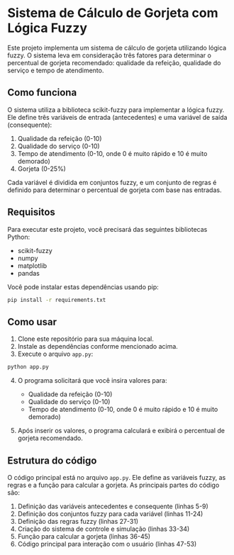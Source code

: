 # Sistema de Cálculo de Gorjeta com Lógica Fuzzy

Este projeto implementa um sistema de cálculo de gorjeta utilizando lógica fuzzy. O sistema leva em consideração três fatores para determinar o percentual de gorjeta recomendado: qualidade da refeição, qualidade do serviço e tempo de atendimento.

## Como funciona

O sistema utiliza a biblioteca scikit-fuzzy para implementar a lógica fuzzy. Ele define três variáveis de entrada (antecedentes) e uma variável de saída (consequente):

1. Qualidade da refeição (0-10)
2. Qualidade do serviço (0-10)
3. Tempo de atendimento (0-10, onde 0 é muito rápido e 10 é muito demorado)
4. Gorjeta (0-25%)

Cada variável é dividida em conjuntos fuzzy, e um conjunto de regras é definido para determinar o percentual de gorjeta com base nas entradas.

## Requisitos

Para executar este projeto, você precisará das seguintes bibliotecas Python:

- scikit-fuzzy
- numpy
- matplotlib
- pandas

Você pode instalar estas dependências usando pip:

```bash
pip install -r requirements.txt
```

## Como usar

1. Clone este repositório para sua máquina local.
2. Instale as dependências conforme mencionado acima.
3. Execute o arquivo `app.py`:

```bash
python app.py
```

4. O programa solicitará que você insira valores para:

   - Qualidade da refeição (0-10)
   - Qualidade do serviço (0-10)
   - Tempo de atendimento (0-10, onde 0 é muito rápido e 10 é muito demorado)

5. Após inserir os valores, o programa calculará e exibirá o percentual de gorjeta recomendado.

## Estrutura do código

O código principal está no arquivo `app.py`. Ele define as variáveis fuzzy, as regras e a função para calcular a gorjeta. As principais partes do código são:

1. Definição das variáveis antecedentes e consequente (linhas 5-9)
2. Definição dos conjuntos fuzzy para cada variável (linhas 11-24)
3. Definição das regras fuzzy (linhas 27-31)
4. Criação do sistema de controle e simulação (linhas 33-34)
5. Função para calcular a gorjeta (linhas 36-45)
6. Código principal para interação com o usuário (linhas 47-53)
